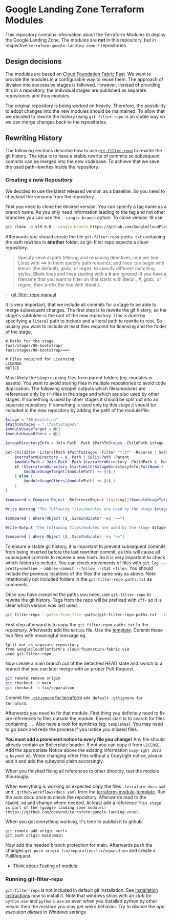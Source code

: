 # Google Landing Zone Terraform Modules

This repository contains information about the Terraform Modules to deploy the Google Landing Zone. The modules are **not** in this repository, but in respective `terraform-google-landing-zone-*` repositories.

## Design decisions

The modules are based on [Cloud Foundation Fabric Fast](https://github.com/GoogleCloudPlatform/cloud-foundation-fabric/tree/master/fast). We want to provide the modules in a configurable way to reuse them. The approach of division into successive stages is followed. However, instead of providing this in a repository, the individual stages are published as separate repositories and thus modules.  

The original repository is being worked on heavily. Therefore, the possibility to adopt changes into the new modules should be maintained. To allow that we decided to rewrite the history using `git-filter-repo` in an stable way so we can merge changes back to the repositories.

## Rewriting History

The following sections describe how to use [`git-filter-repo`](https://github.com/newren/git-filter-repo) to rewrite the git history. The idea is to have a stable rewrite of commits so subsequent commits can be merged into the new codebase. To achieve that we save the used path-rewrites inside the repository.

### Creating a new Repository

We decided to use the latest released version as a baseline. So you need to checkout the versions from the repository.

First you need to clone the desired version. You can specify a tag name as a branch name. As you only need information leading to the tag and not other branches you can use the `--single-branch` option. To clone version 19 use

```bash
git clone -b v19.0.0 --single-branch https://github.com/GoogleCloudPlatform/cloud-foundation-fabric.git
```

Afterwards you should create the file `git-filter-repo-paths.txt` containing the path rewrites in **another** folder, as git-filter repo expects a clean repository.

> Specify several path filtering and renaming directives, one per line. Lines with ==> in them specify path renames, and lines can begin with literal: (the default), glob:, or regex: to specify different matching styles. Blank lines and lines starting with a # are ignored (if you have a filename that you want to filter on that starts with literal:, #, glob:, or regex:, then prefix the line with literal:).

— [git-filter-repo manual](https://htmlpreview.github.io/?https://github.com/newren/git-filter-repo/blob/docs/html/git-filter-repo.html)

It is very important, that we include all commits for a stage to be able to merge subsequent changes. The first step is to rewrite the git history, so the stage's subfolder is the root of the new repository. This is done by specifying a `literal` path to include and a literal path to rewrite to root. So usually you want to include at least files required for licensing and the folder of the stage.

```
# Paths for the stage
fast/stages/00-bootstrap/
fast/stages/00-bootstrap/==>

# Files required for Licensing
LICENSE
NOTICE
```

Most likely the stage is using files from parent folders (eg. modules or assets). You want to avoid storing files in multiple repositories to avoid code duplication. The following snippet outputs which files/modules are referenced only by `tf`-files in the stage and which are also used by other stages. If something is used by other stages it should be split out into an separate repository. If something is used only by this stage it should be included in the new repository by adding the path of the module/file.

```powershell 
$stage = "00-bootstrap"
$PathToStages = ".\fast\stages\"
$moduleUsageTarget = @{}
$moduleUsageOthers = @{}

$stageDirectoryInfo = Join-Path -Path $PathToStages -ChildPath $stage | Get-Item

Get-ChildItem -LiteralPath $PathToStages -Filter "*.tf" -Recurse | Select-String -Pattern '(?<=").*\.\..*(?=")' | ForEach-Object {
    $terraformDirectory = $_.Path | Split-Path -Parent
    $modulePath = Join-Path -Path $terraformDirectory -ChildPath $_.Matches.Value -Resolve | Resolve-Path -Relative
    if ($terraformDirectory.StartsWith($stageDirectoryInfo.FullName)) {
        $moduleUsageTarget[$modulePath] += @($_)
    } else {
        $moduleUsageOthers[$modulePath] += @($_)
    }
}

$compared = Compare-Object -ReferenceObject ([string[]]$moduleUsageTarget.Keys) -DifferenceObject ([string[]]$moduleUsageOthers.Keys) -IncludeEqual -PassThru

Write-Warning "The following files/modules are used by the stage $stage and other stages"

$compared | Where-Object {$_.SideIndicator -eq "=="}

Write-Output "The following files/modules are used by the stage $stage only"

$compared | Where-Object {$_.SideIndicator -eq "<="}
```

To ensure a stable git history, it is important to prevent subsequent commits from being inserted before the last rewritten commit, as this will cause all subsequent commits to receive a new hash. So it is very important to check which folders to include. You can check movements of files with `git log --pretty=oneline --abbrev-commit --follow --stat <file>`. You should include the previous locations of the files the same way as above. Note intentionally not included folders in the `git-filter-repo-paths.txt` as comments.

Once you have compiled the paths you need, use `git-filter-repo` to rewrite the git history. Tags from the repo will be prefixed with `cff-` so it is clear which version was last used.

```bash
git filter-repo --paths-from-file <path>/git-filter-repo-paths.txt --tag-rename '':'cff-'
```

First step afterward is to copy the `git-filter-repo-paths.txt` to the repository. Afterwards add the `NOTICE` file. Use the [template](NOTICE.template). Commit these two files with meaningful message eg. 

```text
Split out as separate repository
from GoogleCloudPlatform's cloud-foundation-fabric v19
used git-filter-repo
```

Now create a main branch out of the detached HEAD state and switch to a branch that you can later merge with an proper Pull-Request.

```bash
git remote remove origin
git checkout -b main
git checkout -b fix/separation
```


Commit the [`.gitignore` for terraform](https://github.com/github/gitignore/blob/main/Terraform.gitignore) `add default .gitignore for terraform`.

Afterwards you need to fix that module. First thing you definitely need to fix are references to files outside the module. Easiest start is to search for files containing `..`. Also have a look for symlinks (eg. `templates`). You may need to go back and redo the process if you notice you missed files. 

**You must add a prominent notice to every file you change!** Any file should already contain an Boilerplate header. If not you can copy it from `LICENSE`. Add the appropriate Notice above the existing information `Copyright 2023 q.beyond AG`. When changing other files without a Copyright notice, please add it and add the q.beyond claim accorsingly.

When you finished fixing all references to other directoy, test the module thourougly. 

When everything is working as expected copy the files `.terraform-docs.yml` and `.github/workflows/docs.yaml` from the [terraform-module-template](https://github.com/qbeyond/terraform-module-template). Run the auto docu once to check the repository. Afterwards read to the `README.md` and change where needed. At least add a reference `This stage is part of the [google landing zone modules](https://github.com/qbeyond/terraform-google-landing-zone).`

When you got everything working, it's time to publish it to github.

```
git remote add origin <url>
git push origin main:main
```

Now add the needed branch protection for main. Afterwards push the changes `git push origin fix/separation:fix/separation` and create a PullRequest.

- Think about Testing of module

### Running git-filter-repo

`git-filter-repo` is not included in default git installation. See [Installation instructions](https://github.com/newren/git-filter-repo/blob/main/INSTALL.md) how to install it. Note that windows ships with an *stub* for `python.exe` and `python3.exe` so even when you installed python by other means then the *msstore* you may get weird behavior. Try to disable the *app execution aliases* in *Windows settings*.
